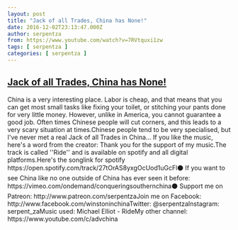 ```yaml
---
layout: post
title: "Jack of all Trades, China has None!"
date: 2016-12-02T23:13:47.000Z
author: serpentza
from: https://www.youtube.com/watch?v=7RVtquxi1zw
tags: [ serpentza ]
categories: [ serpentza ]
---
```

<!--1480720427000-->
[Jack of all Trades, China has None!](https://www.youtube.com/watch?v=7RVtquxi1zw)
------

<div>
China is a very interesting place. Labor is cheap, and that means that you can get most small tasks like fixing your toilet, or stitching your pants done for very little money. However, unlike in America, you cannot guarantee a good job. Often times Chinese people will cut corners, and this leads to a very scary situation at times.Chinese people tend to be very specialised, but I've never met a real Jack of all Trades in China... If you like the music, here's a word from the creator: Thank you for the support of my music.The track is called ''Ride'' and is available on spotify and all digital platforms.Here's the songlink for spotify https://open.spotify.com/track/27tOrAS8yxgOcUod1uGcFl⚫ If you want to see China like no one outside of China has ever seen it before: https://vimeo.com/ondemand/conqueringsouthernchina⚫ Support me on Patreon: http://www.patreon.com/serpentzaJoin me on Facebook: http://www.facebook.com/winstoninchinaTwitter: @serpentzaInstagram: serpent_zaMusic used: Michael Elliot - RideMy other channel: https://www.youtube.com/c/advchina
</div>
